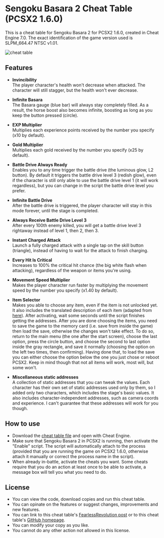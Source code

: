 # Sengoku Basara 2 Cheat Table (PCSX2 1.6.0)

This is a cheat table for Sengoku Basara 2 for PCSX2 1.6.0, created in Cheat Engine 7.0. The exact identification of the game version used is SLPM_664.47 NTSC v1.01.

![cheat table](https://i.imgur.com/qB1DMss.png)

## Features

- **Invincibility**  
  The player character's health won't decrease when attacked. The character will still stagger, but the health won't ever decrease.

- **Infinite Basara**  
  The Basara gauge (blue bar) will always stay completely filled. As a result, the horse boost also becomes infinite, boosting as long as you keep the button pressed (circle).

- **EXP Multiplier**  
  Multiplies each experience points received by the number you specify (x10 by default).

- **Gold Multiplier**  
  Multiplies each gold received by the number you specify (x25 by default).

- **Battle Drive Always Ready**  
  Enables you to any time trigger the battle drive (the luminous glow, L2 button). By default it triggers the battle drive level 3 (redish glow), even if the character is still only able to use the battle drive level 1 (it will work regardless), but you can change in the script the battle drive level you prefer.

- **Infinite Battle Drive**  
  After the battle drive is triggered, the player character will stay in this mode forever, until the stage is completed.

- **Always Receive Battle Drive Level 3**  
  After every 100th enemy killed, you will get a battle drive level 3 rightaway instead of level 1, then 2, then 3.

- **Instant Charged Attack**  
  Launch a fully charged attack with a single tap on the skill button (triangle), instead of having to wait for the attack to finish charging.

- **Every Hit Is Critical**  
  Increases to 100% the critical hit chance (the big white flash when attacking), regardless of the weapon or items you're using.

- **Movement Speed Multiplier**  
  Makes the player character run faster by multiplying the movement speed by the number you specify (x1.40 by default).
  
- **Item Selector**  
  Makes you able to choose any item, even if the item is not unlocked yet. It also includes the translated description of each item (adapted from [here](https://gamefaqs.gamespot.com/ps2/931480-sengoku-basara-2/faqs/44911)). After activating, wait some seconds until the script finishes getting the addresses. After you are done choosing the items, you need to save the game to the memory card (i.e. save from inside the game) then load the save, otherwise the changes won't take effect. To do so, return to the main menu (the one after the start screen), choose the last option, press the circle button, and choose the second to last option inside the gray rectangle, and save it normally (choosing the option on the left two times, then confirming). Having done that, to load the save you can either choose the option below the one you just chose or reboot PCSX2. Keep in mind though that not all items will work, most will, but some won't.
  
- **Miscellaneous static addresses**  
  A collection of static addresses that you can tweak the values. Each character has their own set of static addresses used only by them, so I added only two characters, which includes the stage's basic values. It also includes character-independent addresses, such as camera coords and experience. I can't guarantee that these addresses will work for you though.
  
## How to use

- Download the [cheat table file](https://fearlessrevolution.com/download/file.php?id=29266) and open with Cheat Engine. 
- Make sure that Sengoku Basara 2 in PCSX2 is running, then activate the "Enable" script. The script will automatically attach to the process (provided that you are running the game on PCSX2 1.6.0, otherwise attach it manually or correct the process name in the script).
- When already in-battle, activate the cheats you want. Some cheats require that you do an action at least once to be able to activate, a message box will tell you what you need to do.

## License

- You can view the code, download copies and run this cheat table.
- You can opinate on the features or suggest changes, improvements and new features.
- You can link to this cheat table's [FearlessRevolution post](https://fearlessrevolution.com/viewtopic.php?f=4&t=15025) or to this cheat table's [GitHub homepage](https://github.com/hjk789/Creations/tree/master/x86-Assembly-and-Lua/CheatEngine-Tables/PCSX2-1.6.0/Sengoku-Basara-2). 
- You can modify your copy as you like.
- You cannot do any other action not allowed in this license.  
